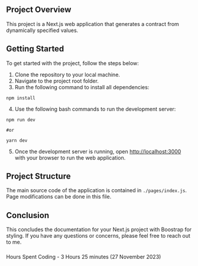 ## Project Overview

This project is a Next.js web application that generates a contract from dynamically specified values.

## Getting Started

To get started with the project, follow the steps below:

1. Clone the repository to your local machine.
2. Navigate to the project root folder.
3. Run the following command to install all dependencies:

```
npm install
```

4. Use the following bash commands to run the development server:

```
npm run dev

#or

yarn dev
```

5. Once the development server is running, open [http://localhost:3000](http://localhost:3000) with your browser to run the web application.

## Project Structure

The main source code of the application is contained in `./pages/index.js`. Page modifications can be done in this file.

## Conclusion

This concludes the documentation for your Next.js project with Boostrap for styling. If you have any questions or concerns, please feel free to reach out to me.

###

Hours Spent Coding - 3 Hours 25 minutes (27 November 2023)
